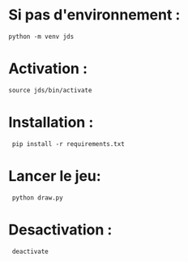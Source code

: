 # Si pas d'environnement : 
``` python -m venv jds ```

# Activation :
``` source jds/bin/activate ```

# Installation :
``` pip install -r requirements.txt```


# Lancer le jeu:
``` python draw.py``` 


# Desactivation :
``` deactivate```
